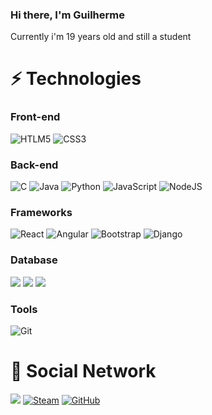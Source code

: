 ### Hi there, I'm Guilherme

<p>Currently i'm 19 years old and still a student</p>

# :zap: Technologies

<h3>Front-end</h3>
  <p>
    <img alt="HTLM5" src="https://img.shields.io/badge/HTML5%20-%23E34F26.svg?&style=for-the-badge&logo=html5&logoColor=white"/> <!-- HTML5 -->
    <img alt="CSS3" src="https://img.shields.io/badge/CSS3%20-%231572B6.svg?&style=for-the-badge&logo=css3&logoColor=white"/> <!-- CSS3 -->
  </p>

<h3>Back-end</h3>
  <p>
    <img alt="C" src="https://img.shields.io/badge/c%20-%2300599C.svg?&style=for-the-badge&logo=c&logoColor=white"/> <!-- C -->
    <img alt="Java" src="https://img.shields.io/badge/Java-%23ED8B00.svg?&style=for-the-badge&logo=java&logoColor=white"/> <!-- Java -->
    <img alt="Python" src="https://img.shields.io/badge/Python%20-%2314354C.svg?&style=for-the-badge&logo=python&logoColor=white"/> <!-- Python -->
    <img alt="JavaScript" src="https://img.shields.io/badge/JavaScript-F7DF1E?style=for-the-badge&logo=javascript&logoColor=black"/> <!-- JavaScript -->
    <img alt="NodeJS" src="https://img.shields.io/badge/Node.js-43853D?style=for-the-badge&logo=node.js&logoColor=white"/> <!-- NodeJS -->
  </p>

<h3>Frameworks</h3>
  <p>
      <img alt="React" src="https://img.shields.io/badge/React-20232A?style=for-the-badge&logo=react&logoColor=61DAFB"/> <!-- React --> 
      <img alt="Angular" src="https://img.shields.io/badge/angular%20-%23DD0031.svg?&style=for-the-badge&logo=angular&logoColor=white"/> <!-- Angular -->
      <img alt="Bootstrap" src="https://img.shields.io/badge/Bootstrap%20-%23563D7C.svg?&style=for-the-badge&logo=bootstrap&logoColor=white"/> <!-- BOOTSTRAP -->
      <img alt="Django" src="https://img.shields.io/badge/Django-092E20?style=for-the-badge&logo=django&logoColor=white"> <!-- Django -->
  </p>

<h3>Database</h3>
  <p>
    <img src="https://img.shields.io/badge/oracle%20-%23F00000.svg?&style=for-the-badge&logo=oracle&logoColor=white" /> <!-- Oracle -->
    <img src="https://img.shields.io/badge/SQL%20Server-%2312100E.svg?logo=microsoft-sql-server&logoColor=red&style=for-the-badge"/> <!-- SQL -->
    <img src="https://img.shields.io/badge/MongoDB-4EA94B?style=for-the-badge&logo=mongodb&logoColor=white"/> <!--MongoDB-->
  </p>

<h3>Tools</h3>
  <p>
    <img alt="Git" src="https://img.shields.io/badge/Git-%2312100E.svg?logo=git&style=for-the-badge"/> <!-- Git -->
  </p>


# :satellite: Social Network

<p>
  <a href="https://linkedin.com/in/guilhermeparra7/" target="_blank"><img src="https://img.shields.io/badge/LinkedIn%20-%230077B5.svg?&style=for-the-badge&logo=linkedin&logoColor=white"/></a> <!-- Linkedin -->
  <a href="https://steamcommunity.com/id/parra117/" target="_blank"><img alt="Steam" src="https://img.shields.io/badge/steam%20-%23000000.svg?&style=for-the-badge&logo=steam&logoColor=white"/></a> <!--Steam -->
  <a href="https://github.com/gparra12" target="_blank"><img alt="GitHub" src="https://img.shields.io/badge/GitHub-black?logo=GitHub&style=for-the-badge"/></a> <!-- GitHub -->
</p>